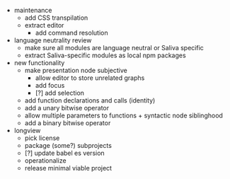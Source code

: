 * maintenance
  * add CSS transpilation
  * extract editor
    * add command resolution
* language neutrality review
  * make sure all modules are language neutral or Saliva specific
  * extract Saliva-specific modules as local npm packages
* new functionality
  * make presentation node subjective
    * allow editor to store unrelated graphs
    * add focus
    * [?] add selection
  * add function declarations and calls (identity)
  * add a unary bitwise operator
  * allow multiple parameters to functions + syntactic node siblinghood
  * add a binary bitwise operator
* longview
  * pick license
  * package (some?) subprojects
  * [?] update babel es version
  * operationalize
  * release minimal viable project
